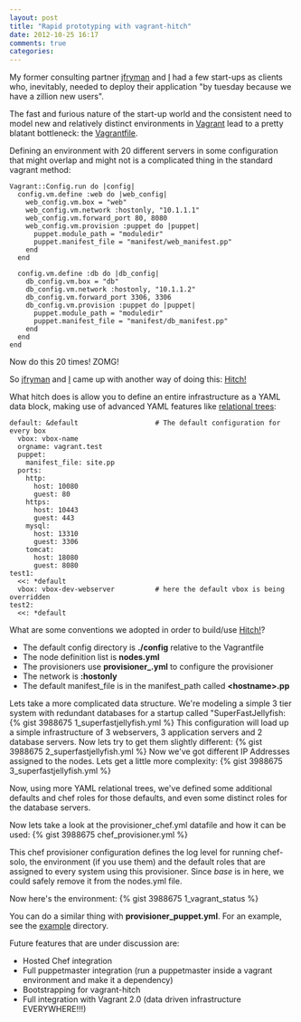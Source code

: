 ```yaml
---
layout: post
title: "Rapid prototyping with vagrant-hitch"
date: 2012-10-25 16:17
comments: true
categories: 
---
```

My former consulting partner [jfryman](http://github.com/jfryman) and [I](http://github.com/ashamim) had a few start-ups as clients who, inevitably, needed to deploy their application "by tuesday because we have a zillion new users".

The fast and furious nature of the start-up world and the consistent need to model new and relatively distinct environments in [Vagrant](http://vagrantup.com) lead to a pretty blatant bottleneck: the [Vagrantfile](http://vagrantup.com/v1/docs/vagrantfile.html).

Defining an environment with 20 different servers in some configuration that might overlap and might not is a complicated thing in the standard vagrant method:

    Vagrant::Config.run do |config|
      config.vm.define :web do |web_config|
        web_config.vm.box = "web"
        web_config.vm.network :hostonly, "10.1.1.1"
        web_config.vm.forward_port 80, 8080
        web_config.vm.provision :puppet do |puppet|
          puppet.module_path = "moduledir"
          puppet.manifest_file = "manifest/web_manifest.pp"
        end
      end

      config.vm.define :db do |db_config|
        db_config.vm.box = "db"
        db_config.vm.network :hostonly, "10.1.1.2"
        db_config.vm.forward_port 3306, 3306
        db_config.vm.provision :puppet do |puppet|
          puppet.module_path = "moduledir"
          puppet.manifest_file = "manifest/db_manifest.pp"
        end
      end
    end

Now do this 20 times! ZOMG!

So [jfryman](http://github.com/jfryman) and [I](http://github.com/azizshamim) came up with another way of doing this: [Hitch!](https://github.com/fup/vagrant-hitch)
<!--more-->
What hitch does is allow you to define an entire infrastructure as a YAML data block, making use of advanced YAML features like [relational trees](http://en.wikipedia.org/wiki/YAML#Relational_trees):

    default: &default                   # The default configuration for every box
      vbox: vbox-name
      orgname: vagrant.test
      puppet:
        manifest_file: site.pp
      ports:
        http:
          host: 10080
          guest: 80
        https:
          host: 10443
          guest: 443
        mysql:
          host: 13310
          guest: 3306
        tomcat:
          host: 18080
          guest: 8080
    test1:
      <<: *default
      vbox: vbox-dev-webserver          # here the default vbox is being overridden
    test2:
      <<: *default

What are some conventions we adopted in order to build/use [Hitch!](https://github.com/fup/vagrant-hitch)?

* The default config directory is **./config** relative to the Vagrantfile
* The node definition list is **nodes.yml**
* The provisioners use **provisioner_<name>.yml** to configure the provisioner
* The network is **:hostonly**
* The default manifest_file is in the manifest_path called **\<hostname\>.pp**

Lets take a more complicated data structure. We're modeling a simple 3 tier system with redundant databases for a startup called "SuperFastJellyfish:
{% gist 3988675 1_superfastjellyfish.yml %}
This configuration will load up a simple infrastructure of 3 webservers, 3 application servers and 2 database servers. Now lets try to get them slightly different:
{% gist 3988675 2_superfastjellyfish.yml %}
Now we've got different IP Addresses assigned to the nodes. Lets get a little more complexity:
{% gist 3988675 3_superfastjellyfish.yml %}

Now, using more YAML relational trees, we've defined some additional defaults and chef roles for those defaults, and even some distinct roles for the database servers.

Now lets take a look at the provisioner_chef.yml datafile and how it can be used:
{% gist 3988675 chef_provisioner.yml %}

This chef provisioner configuration defines the log level for running chef-solo, the environment (if you use them) and the default roles that are assigned to every system using this provisioner. Since *base* is in here, we could safely remove it from the nodes.yml file.

Now here's the environment:
{% gist 3988675 1_vagrant_status %}

You can do a similar thing with **provisioner_puppet.yml**. For an example, see the [example](https://github.com/fup/vagrant-hitch/tree/master/example) directory.

Future features that are under discussion are:

* Hosted Chef integration
* Full puppetmaster integration (run a puppetmaster inside a vagrant environment and make it a dependency)
* Bootstrapping for vagrant-hitch
* Full integration with Vagrant 2.0 (data driven infrastructure EVERYWHERE!!!)
